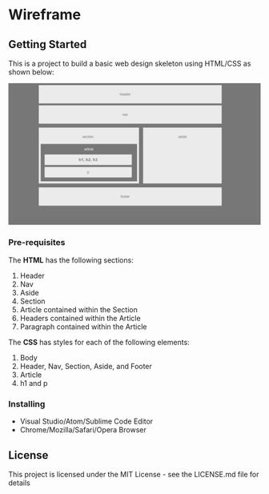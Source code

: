 # Wireframe

## Getting Started

This is a project to build a basic web design skeleton using HTML/CSS as shown below:

![Easier-Layout-Wireframe](Easier-Layout-Wireframe.png)

### Pre-requisites

The **HTML** has the following sections: 

1. Header
2. Nav
3. Aside 
4. Section
5. Article contained within the Section
6. Headers contained within the Article
7. Paragraph contained within the Article

The **CSS** has styles for each of the following elements:

1. Body
2. Header, Nav, Section, Aside, and Footer
3. Article
4. h1 and p

### Installing
* Visual Studio/Atom/Sublime Code Editor
* Chrome/Mozilla/Safari/Opera Browser

## License
This project is licensed under the MIT License - see the LICENSE.md file for details
